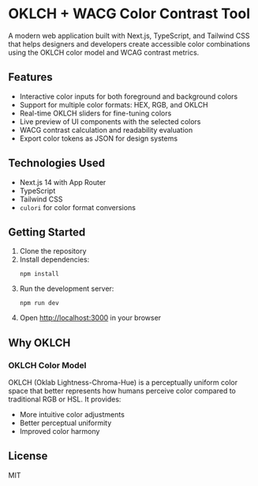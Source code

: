 # OKLCH + WACG Color Contrast Tool

A modern web application built with Next.js, TypeScript, and Tailwind CSS that helps designers and developers create accessible color combinations using the OKLCH color model and WCAG contrast metrics.

## Features

- Interactive color inputs for both foreground and background colors
- Support for multiple color formats: HEX, RGB, and OKLCH
- Real-time OKLCH sliders for fine-tuning colors
- Live preview of UI components with the selected colors
- WACG contrast calculation and readability evaluation
- Export color tokens as JSON for design systems

## Technologies Used

- Next.js 14 with App Router
- TypeScript
- Tailwind CSS
- `culori` for color format conversions

## Getting Started

1. Clone the repository
2. Install dependencies:
   ```
   npm install
   ```
3. Run the development server:
   ```
   npm run dev
   ```
4. Open [http://localhost:3000](http://localhost:3000) in your browser

## Why OKLCH 

### OKLCH Color Model

OKLCH (Oklab Lightness-Chroma-Hue) is a perceptually uniform color space that better represents how humans perceive color compared to traditional RGB or HSL. It provides:

- More intuitive color adjustments
- Better perceptual uniformity
- Improved color harmony

## License

MIT
